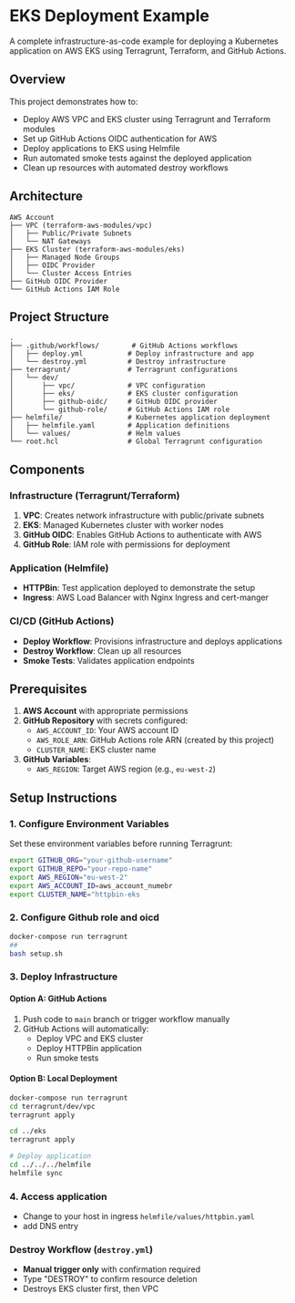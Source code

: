# EKS Deployment Example

A complete infrastructure-as-code example for deploying a Kubernetes application on AWS EKS using Terragrunt, Terraform, and GitHub Actions.

## Overview

This project demonstrates how to:
- Deploy AWS VPC and EKS cluster using Terragrunt and Terraform modules
- Set up GitHub Actions OIDC authentication for AWS
- Deploy applications to EKS using Helmfile
- Run automated smoke tests against the deployed application
- Clean up resources with automated destroy workflows

## Architecture

```
AWS Account
├── VPC (terraform-aws-modules/vpc)
│   ├── Public/Private Subnets
│   └── NAT Gateways
├── EKS Cluster (terraform-aws-modules/eks)
│   ├── Managed Node Groups
│   ├── OIDC Provider
│   └── Cluster Access Entries
├── GitHub OIDC Provider
└── GitHub Actions IAM Role
```

## Project Structure

```
.
├── .github/workflows/        # GitHub Actions workflows
│   ├── deploy.yml           # Deploy infrastructure and app
│   └── destroy.yml          # Destroy infrastructure
├── terragrunt/              # Terragrunt configurations
│   └── dev/
│       ├── vpc/             # VPC configuration
│       ├── eks/             # EKS cluster configuration
│       ├── github-oidc/     # GitHub OIDC provider
│       └── github-role/     # GitHub Actions IAM role
├── helmfile/                # Kubernetes application deployment
│   ├── helmfile.yaml        # Application definitions
│   └── values/              # Helm values
└── root.hcl                 # Global Terragrunt configuration
```

## Components

### Infrastructure (Terragrunt/Terraform)

1. **VPC**: Creates network infrastructure with public/private subnets
2. **EKS**: Managed Kubernetes cluster with worker nodes
3. **GitHub OIDC**: Enables GitHub Actions to authenticate with AWS
4. **GitHub Role**: IAM role with permissions for deployment

### Application (Helmfile)

- **HTTPBin**: Test application deployed to demonstrate the setup
- **Ingress**: AWS Load Balancer with Nginx Ingress and cert-manger

### CI/CD (GitHub Actions)

- **Deploy Workflow**: Provisions infrastructure and deploys applications
- **Destroy Workflow**: Clean up all resources
- **Smoke Tests**: Validates application endpoints

## Prerequisites

1. **AWS Account** with appropriate permissions
2. **GitHub Repository** with secrets configured:
   - `AWS_ACCOUNT_ID`: Your AWS account ID
   - `AWS_ROLE_ARN`: GitHub Actions role ARN (created by this project)
   - `CLUSTER_NAME`: EKS cluster name
3. **GitHub Variables**:
   - `AWS_REGION`: Target AWS region (e.g., `eu-west-2`)

## Setup Instructions

### 1. Configure Environment Variables

Set these environment variables before running Terragrunt:

```bash
export GITHUB_ORG="your-github-username"
export GITHUB_REPO="your-repo-name"
export AWS_REGION="eu-west-2"
export AWS_ACCOUNT_ID=aws_account_numebr
export CLUSTER_NAME="httpbin-eks

```

### 2. Configure Github role and oicd

```bash
docker-compose run terragrunt
##
bash setup.sh
```

### 3. Deploy Infrastructure

#### Option A: GitHub Actions

1. Push code to `main` branch or trigger workflow manually
2. GitHub Actions will automatically:
   - Deploy VPC and EKS cluster
   - Deploy HTTPBin application
   - Run smoke tests

#### Option B: Local Deployment

```bash
docker-compose run terragrunt
cd terragrunt/dev/vpc
terragrunt apply

cd ../eks
terragrunt apply

# Deploy application
cd ../../../helmfile
helmfile sync
```

### 4. Access application

- Change to your host in ingress `helmfile/values/httpbin.yaml`
- add DNS entry

### Destroy Workflow (`destroy.yml`)

- **Manual trigger only** with confirmation required
- Type "DESTROY" to confirm resource deletion
- Destroys EKS cluster first, then VPC